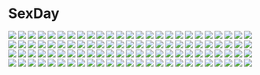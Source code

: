 # SexDay
![](https://konachan.com/jpeg/2de9dbba1a32da6a99af12bdc458c81f/Konachan.com%20-%20215155%20ass%20blue_hair%20blush%20bra%20breasts%20cleavage%20group%20headband%20long_hair%20navel%20nopan%20panties%20pussy%20red_eyes%20red_hair%20ribbons%20sideboob%20skirt%20underwear%20waifu2x.jpg)
![](https://konachan.com/jpeg/86d97f1cc641d1003d8a7106e96035f9/Konachan.com%20-%208247%20blue_eyes%20blue_hair%20bra%20koyuki_amagase%20kujou_yuuka%20magus_tale%20panties%20underwear%20whirlpool.jpg)
![](https://konachan.com/jpeg/4e69748fb61fb45f45c900940a65a3f0/Konachan.com%20-%20164958%20blush%20breasts%20brown_eyes%20brown_hair%20cleavage%20garter_belt%20nopan%20peko%20skirt%20skirt_lift%20stockings%20tagme%20thighhighs.jpg)
![](https://konachan.com/image/5ff59c19bf63dfc45f51f5b1f4ceab28/Konachan.com%20-%20127456%20aonoe%20hatsune_miku%20joker_smiles._%28vocaloid%29%20mask%20vocaloid.jpg)
![](https://konachan.com/jpeg/7028243485dee7469b0291f874f997f5/Konachan.com%20-%20250309%20ass%20black_hair%20clouds%20loli%20long_hair%20original%20pink_eyes%20scan%20school_swimsuit%20sky%20swimsuit%20takoyaki_%28roast%29%20wet.jpg)
![](https://konachan.com/jpeg/5500bab53038787259ef44d76b8a272d/Konachan.com%20-%20235985%20animal_ears%20ass%20beach%20bikini%20clouds%20fate_grand_order%20fate_%28series%29%20foxgirl%20long_hair%20pink_hair%20rimuu%20sky%20swimsuit%20tail%20tree%20umbrella%20water%20wristwear.jpg)
![](https://konachan.com/jpeg/d560b2ad5552ec357cc57831d4d38ab8/Konachan.com%20-%20307596%20bikini%20blush%20cameltoe%20erect_nipples%20long_hair%20navel%20open_shirt%20original%20red_hair%20swimsuit%20water%20waterfall%20yellow_eyes%20zongmao.jpg)
![](https://konachan.com/jpeg/a46d664063e6a370adf9ff1615332ad6/Konachan.com%20-%2036845%20kaga_ai%20polychromatic%20sayonara_zetsubou_sensei.jpg)
![](https://konachan.com/image/964887bba9b09b9d06ef3c2ddf0ff81b/Konachan.com%20-%20137653%202girls%20black_hair%20dress%20flowers%20gokou_ruri%20kousaka_kirino%20orange_hair%20ore_no_imouto_ga_konna_ni_kawaii_wake_ga_nai%20wedding_attire%20white.jpg)
![](https://konachan.com/image/124d479d6bcd8afb4419fb8f1c3a0e4e/Konachan.com%20-%20173695%20bell%20bow%20brown_eyes%20flowers%20gyaza%20japanese_clothes%20kimono%20long_hair%20night%20petals%20purple_hair%20ribbons%20rose%20tree%20wings.jpg)
![](https://konachan.com/jpeg/a49e181cd6bbd993075f3d86d141c842/Konachan.com%20-%20176131%202girls%20blue_eyes%20blue_hair%20blush%20breasts%20headband%20long_hair%20nipples%20no_bra%20nopan%20open_shirt%20pink_eyes%20root_harem%20sayori%20scan%20short_hair%20socks%20yuri.jpg)
![](https://konachan.com/image/1728afb8692c771b5e370b5eb9dbe76e/Konachan.com%20-%20163201%20akiyama_mio%20breasts%20censored%20k-on%21%20navel%20nipples%20penis%20pussy%20sex%20tomusooya.jpg)
![](https://konachan.com/image/9da9f6a563d4779ed3f5b726e0d0a12e/Konachan.com%20-%2021905%20rozen_maiden%20suigintou.jpg)
![](https://konachan.com/image/a6a3cae9d5ee5840324709a3462f9043/Konachan.com%20-%20176682%20animal%20bikini%20blue_eyes%20blue_hair%20fish%20hatsune_miku%20kyaro_%28kyaro54%29%20necklace%20swimsuit%20twintails%20vocaloid%20water.jpg)
![](https://konachan.com/image/b4a29921aa096b33700bb18448ac00a4/Konachan.com%20-%20168554%20aoi_sakurako%20blonde_hair%20blue_eyes%20clouds%20long_hair%20original%20red_hair%20ribbons%20short_hair%20tie.jpg)
![](https://konachan.com/image/516f6ec69d1315dcdabf8c64ec06776e/Konachan.com%20-%2052513%20amasawa_yuko%20dennou_coil%20metalzigzag.jpg)
![](https://konachan.com/image/a2bfc07e339c1b8a80d3ddd7a18f2f53/Konachan.com%20-%2059372%20akinbo_%28hyouka_fuyou%29%20ass%20hatsune_miku%20panties%20striped_panties%20thighhighs%20underwear%20vocaloid.jpg)
![](https://konachan.com/image/02162ab9ef9c602e92aa4a3dc3f5b79f/Konachan.com%20-%20302111%20animal_ears%20anthropomorphism%20atago_%28azur_lane%29%20azuma_%28azur_lane%29%20azur_lane%20breasts%20chinese_clothes%20chinese_dress%20cleavage%20foxgirl%20plumw%20yuri.jpg)
![](https://konachan.com/image/059f101aa730140b8b5194bd43fbd019/Konachan.com%20-%2043676%20bikini%20hatsune_miku%20swimsuit%20vocaloid.jpg)
![](https://konachan.com/image/9c3d5d95a2c5e28a5d46b18d6f37f65b/Konachan.com%20-%2026770%20hiiragi_kagami%20hiiragi_tsukasa%20izumi_konata%20lucky_star%20takara_miyuki.jpg)
![](https://konachan.com/image/3a2665ad128ccc81bab30d3bf41a622c/Konachan.com%20-%2012703%20tagme%20towel.jpg)
![](https://konachan.com/image/a8441a0d66aeb55ccca4c0eeafac3ce5/Konachan.com%20-%20233885%20bed%20blush%20breasts%20cleavage%20gray_hair%20idolmaster%20idolmaster_cinderella_girls%20kanzaki_ranko%20long_hair%20ozaki_mirai%20red_eyes%20ribbons%20twintails.jpg)
![](https://konachan.com/jpeg/3339b5269801230d2fe970b31b8899c5/Konachan.com%20-%20154549%20animal%20fish%20ibonn%20kamishiro_rio%20kamishiro_ryouga%20school_uniform%20yu-gi-oh%20yu-gi-oh_zexal.jpg)
![](https://konachan.com/image/3b8cdc609ad4139d70b5ef392b542084/Konachan.com%20-%2086596%20blonde_hair%20brown_eyes%20dress%20feathers%20halo%20long_hair%20moon%20tinkle%20wings.jpg)
![](https://konachan.com/image/65a52362f4e8512ec5f0c253236c6818/Konachan.com%20-%2068508%20brown_eyes%20brown_hair%20misaka_mikoto%20school_uniform%20short_hair%20to_aru_kagaku_no_railgun%20to_aru_majutsu_no_index%20vector.jpg)
![](https://konachan.com/image/3fe4ca36b30078f10ec6cc8e1ca3c38f/Konachan.com%20-%2026889%20tagme.jpg)
![](https://konachan.com/jpeg/bb7069acfab7107f96237c718ef343d2/Konachan.com%20-%20223493%20apron%20ass%20blush%20brown_hair%20chiccha_love_apart%20galette%20game_cg%20komori_hinata%20loli%20long_hair%20massan%20naked_apron%20pikazo%20red_eyes%20usume_shirou.jpg)
![](https://konachan.com/jpeg/9d7b9641ce5a26f7185f2e0ad3a756f1/Konachan.com%20-%20148623%20ensemble_%28company%29%20kimishima_ao%20maid%20nekonishi_akie%20otome_ga_tsumugu_koi_no_canvas%20thighhighs%20wand%20wink.jpg)
![](https://konachan.com/image/a4f72422cf25c62a3eda4f3f1a24596d/Konachan.com%20-%2013797%20tagme.jpg)
![](https://konachan.com/jpeg/6350ff4c8296e64625a0051eb9ec5076/Konachan.com%20-%20210729%20ayuma_sayu%20bed%20candy%20love_live%21_school_idol_project%20navel%20open_shirt%20panties%20teddy_bear%20thighhighs%20twintails%20underwear%20yazawa_nico.jpg)
![](https://konachan.com/image/b3ffcbe0d268b1114939842c7b41892b/Konachan.com%20-%2084347%206cm_%28ikamirin%29%20angel_beats%21%20blush%20brown_hair%20green_eyes%20headband%20nakamura_yuri%20noda%20red_hair%20school_uniform%20short_hair%20skirt%20thighhighs%20tie%20weapon.jpg)
![](https://konachan.com/jpeg/0db138106dd3fb34bc8007a8d8f93568/Konachan.com%20-%20278706%20bikini%20bow%20breasts%20choker%20cleavage%20group%20long_hair%20navel%20necklace%20pink_eyes%20pink_hair%20shorts%20sketch%20swimsuit%20twintails%20waifu2x%20white%20wristwear.jpg)
![](https://konachan.com/image/50e18dbcaaaffc6606fa808b76ae7e80/Konachan.com%20-%2062263%20bow%20brown_hair%20logo%20long_hair%20pink_eyes%20school_uniform%20shirai_kuroko%20to_aru_kagaku_no_railgun%20to_aru_majutsu_no_index%20twintails%20weapon.jpg)
![](https://konachan.com/jpeg/0345be8b90259d7cf3739b02c60ed483/Konachan.com%20-%2078144%20breast_grab%20cunnilingus%20nipples%20nude%20pubic_hair%20pussy%20signed%20spread_legs%20toweringman%20uncensored%20yuri.jpg)
![](https://konachan.com/image/20aed7e82ebbd755876189673fb09343/Konachan.com%20-%20214975%202girls%20bow%20braids%20breasts%20building%20car%20city%20cleavage%20cropped%20du_mogu%20gloves%20headband%20night%20panties%20police%20ribbons%20shirt%20shorts%20skirt%20stars%20tie%20touhou.jpg)
![](https://konachan.com/jpeg/4335f05ae09137b25fd069020448ba16/Konachan.com%20-%20277386%20bed%20breasts%20horns%20long_hair%20magrona%20magrona_channel%20nude%20pointed_ears%20red_hair%20see_through%20twilightrain%20waifu2x%20yellow_eyes.jpg)
![](https://konachan.com/image/27fc70f92508f35bc1c5c84f324c3b02/Konachan.com%20-%2066681%20animal%20bird%20book%20brown_eyes%20brown_hair%20clouds%20dress%20original%20paper%20ribbons%20selina%20sky%20tree%20umbrella%20water.jpg)
![](https://konachan.com/jpeg/09a7634d716eea4ff8b4c151db86bf55/Konachan.com%20-%2065229%20blue_eyes%20kono_aozora_ni_yakusoku_wo%20kujou_miyaho%20long_hair%20panties%20school_uniform%20transparent%20underwear%20vector%20white_hair.jpg)
![](https://konachan.com/image/0485c955f2310d779cc91f09cb712742/Konachan.com%20-%20242398%20black_hair%20brown_hair%20clouds%20glasses%20loundraw%20original%20scenic%20school_uniform%20sky.jpg)
![](https://konachan.com/jpeg/9a15e86578a9a4274edf0851f37258fc/Konachan.com%20-%20200448%20black_hair%20bow%20clouds%20flowers%20green_eyes%20kneehighs%20long_hair%20original%20petals%20school_uniform%20shigure_ui%20sky.jpg)
![](https://konachan.com/jpeg/dffd6f950fd6e729056f1caae739227e/Konachan.com%20-%20123205%20appare%21_tenka_gomen%20game_cg%20jubei_yagyu%20katagiri_hinata.jpg)
![](https://konachan.com/image/8b6922c7c1e1d7632a5a718f01962b86/Konachan.com%20-%2047458%20black_eyes%20black_hair%20breasts%20cleavage%20elbow_gloves%20gloves%20headdress%20panties%20taka_tony%20thighhighs%20twintails%20underwear%20waitress.jpg)
![](https://konachan.com/jpeg/bb4908a22ce07fa5a635102f96df95f6/Konachan.com%20-%20181814%20amakura%20beach%20bikini%20breasts%20cleavage%20erect_nipples%20game_cg%20nishinomiya_yuuri%20purple_hair%20root_nuko%20short_hair%20swimsuit%20umisora_no_fragments.jpg)
![](https://konachan.com/image/9dd9670e30abed5ff810259305569b57/Konachan.com%20-%2050431%20nagato_yuki%20suzumiya_haruhi_no_yuutsu.jpg)
![](https://konachan.com/jpeg/538110292030d7ebf88a0fdf680bb192/Konachan.com%20-%20110344%20anjou_marine%20breast_hold%20breasts%20censored%20flowers%20game_cg%20ino%20long_hair%20nipples%20purple_eyes%20red_hair%20sister_scheme.jpg)
![](https://konachan.com/image/18559a179d4c38a520225c6b9877fd1a/Konachan.com%20-%2095237%20bakemonogatari%20bloomers%20breasts%20cleavage%20hissatsukun%20monogatari_%28series%29%20sengoku_nadeko%20topless.jpg)
![](https://konachan.com/image/ff8b93fcb424b8b28ef30774b3101402/Konachan.com%20-%20260122%20aqua_eyes%20black_hair%20breasts%20cleavage%20long_hair%20no_bra%20pink%20shirt%20tagme_%28artist%29.jpg)
![](https://konachan.com/jpeg/186d5577be7ce06d28792fdc71d6f459/Konachan.com%20-%20240741%20blue_eyes%20blue_hair%20blush%20close%20cropped%20cum%20hai_to_gensou_no_grimgar%20ishikei%20mary_%28grimgar%29%20penis%20uncensored.jpg)
![](https://konachan.com/image/3936d5b7ff1aa8873550231cc002b37e/Konachan.com%20-%2022461%20alyssa_searrs%20beach%20food%20fruit%20fujino_shizuru%20group%20higurashi_akane%20mai-hime%20miyu_greer%20munakata_shiho%20suzushiro_haruka%20swimsuit%20watermelon.jpg)
![](https://konachan.com/image/e1b6d05b245cc0fe8d422cef233bff3f/Konachan.com%20-%20246222%20bodysuit%20breasts%20building%20city%20clouds%20halo%20liang_xing%20long_hair%20mercy_%28overwatch%29%20overwatch%20realistic%20sky%20watermark%20wings.jpg)
![](https://konachan.com/jpeg/fafe65e51764bfc16cf0dc49f27e6f65/Konachan.com%20-%20150012%20blush%20breasts%20censored%20cube%20game_cg%20gray_hair%20nipples%20open_shirt%20panties%20pussy%20pussy_juice%20spread_legs%20thighhighs%20tie%20twintails%20underwear%20vibrator.jpg)
![](https://konachan.com/image/d3b561b54502e63771dbbcb92a0afe67/Konachan.com%20-%2010788%20akatsuki.jpg)
![](https://konachan.com/image/6a0d6e66333c7f5a7103b43d864d0828/Konachan.com%20-%2027568%20nagato_yuki%20suzumiya_haruhi_no_yuutsu.jpg)
![](https://konachan.com/image/1ea70600c3f4a736905c8d9810dd0034/Konachan.com%20-%2022781%20natsume_maya%20tenjou_tenge.jpg)
![](https://konachan.com/image/61a2a1cb4a1c717b1ebc4575b1890ca1/Konachan.com%20-%20220869%20animal%20anthropomorphism%20bird%20chain%20fish%20flowers%20japanese_clothes%20lolita_fashion%20underwater%20water%20xuan_ying%20yukata%20zhuo_ying.jpg)
![](https://konachan.com/jpeg/ddb9f45ba8090c32915ddea65582e3a3/Konachan.com%20-%2070989%20breasts%20cait%20cleavage%20dress%20flowers%20onozuka_komachi%20red_eyes%20red_hair%20scythe%20short_hair%20touhou%20twintails%20weapon.jpg)
![](https://konachan.com/jpeg/aa85a7b24c4ea396b2bedc5cc01386e0/Konachan.com%20-%20229264%20aqua_eyes%20blush%20brown_hair%20close%20love_live%21_school_idol_project%20love_live%21_sunshine%21%21%20miazi%20school_uniform%20short_hair%20waifu2x%20watanabe_you.jpg)
![](https://konachan.com/image/dfeb0abdaa51008f96364b102444f809/Konachan.com%20-%20256792%20blood%20bodysuit%20breasts%20brown_eyes%20brown_hair%20cian_yo%20cum%20d.va%20headphones%20long_hair%20nipples%20overwatch%20pantyhose%20penis%20pussy%20tears%20watermark%20wet.jpg)
![](https://konachan.com/image/abd5ae50ebae5dabb1741c8d0c83b947/Konachan.com%20-%20174530%20black_hair%20building%20eichisu%20original%20shorts%20water.jpg)
![](https://konachan.com/image/ec31c5592402c42c5b12cd5323207a26/Konachan.com%20-%206043%202girls%20akino_momiji%20brown_eyes%20christmas%20cuffs_%28studio%29%20hat%20kannagi_rei%20panties%20sakura_musubi%20santa_costume%20santa_hat%20sera_karen%20thighhighs%20underwear.jpg)
![](https://konachan.com/image/63d10969743a7657b0444e1cdd57fac6/Konachan.com%20-%20242053%20flat_chest%20headband%20katana%20kneehighs%20konpaku_youmu%20myon%20navel%20open_shirt%20sazanami_mio%20short_hair%20skirt%20sleeping%20sword%20touhou%20weapon.jpg)
![](https://konachan.com/jpeg/8661db72a929eed39082833c0355b17d/Konachan.com%20-%20285300%20ball%20bikini%20breasts%20cameltoe%20choker%20cleavage%20denkaisui%20green_eyes%20horns%20long_hair%20pink_hair%20ponytail%20spread_legs%20swimsuit%20tail%20waifu2x%20wristwear.jpg)
![](https://konachan.com/image/989531b765c890585f90c447ae2e1388/Konachan.com%20-%2046249%20hanato_kobato%20kobato.jpg)
![](https://konachan.com/image/44977d639d602955a770b1afc67fa42b/Konachan.com%20-%20304665%20blue_eyes%20blue_hair%20blush%20breasts%20kaitou_tenshi_twin_angel%20kannazuki_aoi%20kozue_akari%20nipples%20no_bra%20short_hair%20undressing%20white.jpg)
![](https://konachan.com/image/66113d998a33780d7c37d8f1bfbe60db/Konachan.com%20-%20143327%20blackball%20blue%20goggles%20landscape%20monochrome%20original%20scenic%20underwater%20water.jpg)
![](https://konachan.com/image/786adcb83f4025f0837ebe1e89321b88/Konachan.com%20-%20267664%20aqua_eyes%20blue_eyes%20blush%20boots%20cape%20dress%20gradient%20green_eyes%20group%20headdress%20lange%20original%20purple_eyes%20signed.jpg)
![](https://konachan.com/jpeg/fd90b104ff01135d87e957782dc427af/Konachan.com%20-%20167798%20blue_eyes%20bow%20headband%20katana%20konpaku_youmu%20nopan%20petals%20short_hair%20sword%20torn_clothes%20touhou%20weapon%20white_hair%20windfeathers.jpg)
![](https://konachan.com/image/46f5352d165c9d32d16bed1e8e6aa8bf/Konachan.com%20-%20115010%20breasts%20censored%20errors%20lactation%20nipples%20nude%20original%20paizuri%20panties%20penis%20underwear.jpg)
![](https://konachan.com/jpeg/854f71ad13ad26ca686cd673a4d82ff0/Konachan.com%20-%20216635%20barefoot%20bath%20blue_eyes%20blush%20breasts%20brown_hair%20censored%20game_cg%20inugami_kira%20nanno_alice%20nipples%20nude%20penis%20pussy%20qoobrand%20sex%20short_hair.jpg)
![](https://konachan.com/jpeg/49fb12aa4332ca4a9728da8762b93f0b/Konachan.com%20-%20194395%20original%20pantyhose%20pao_%28otomogohan%29%20skirt%20upskirt.jpg)
![](https://konachan.com/image/91098d5bf4906badba89f96e802e5311/Konachan.com%20-%2015004%20flcl.jpg)
![](https://konachan.com/image/5eeaf54d3f2d07d3b8bcaa91fb98afac/Konachan.com%20-%20157381%20allen_walker%20black_hair%20clouds%20d.gray-man%20green_hair%20kanda_yuu%20long_hair%20pananada%20ribbons%20sky%20sunset%20tattoo%20yellow_eyes.jpg)
![](https://konachan.com/jpeg/0fdd21837448db38ad297b57af41649b/Konachan.com%20-%20103170%20brown_eyes%20brown_hair%20hanasaku_iroha%20linsert%20oshimizu_nako%20pantyhose%20phone%20skirt.jpg)
![](https://konachan.com/jpeg/fd4a3255dcf6774bb514aeb1a879e763/Konachan.com%20-%2066946%20black_rock_shooter%20kuroi_mato.jpg)
![](https://konachan.com/jpeg/3c5f035f7c920ed5f30e9d581306e28b/Konachan.com%20-%20256897%20anus%20bondage%20breasts%20brown_hair%20censored%20clockup%20cum%20elbow_gloves%20game_cg%20gloves%20kurigaya_yuuna%20long_hair%20nipples%20pubic_hair%20spread_legs%20stockings.jpg)
![](https://konachan.com/jpeg/6f0cb095ade5cdddaecaa58a642bb815/Konachan.com%20-%20249633%207th_dragon_2020%20hatsune_miku%20shuang_ye%20vocaloid.jpg)
![](https://konachan.com/image/efb5cdecd54759b30da4f2fe1fd0e054/Konachan.com%20-%20247346%20animal%20bird%20cat%20clouds%20gensuke%20nobody%20original%20scenic%20sky%20water.jpg)
![](https://konachan.com/image/27ef837c98946c30a5784818623a24b7/Konachan.com%20-%20161756%20mikasa_ackerman%20shingeki_no_kyojin%20tpip_%28aixuan%29.jpg)
![](https://konachan.com/image/53b4ad80ae7f4a7a59c697cb3bfea57f/Konachan.com%20-%2032279%20shingetsutan_tsukihime%20tohno_akiha.jpg)
![](https://konachan.com/image/0dbe8ba3a9c7df6f0c067d7b6e29f182/Konachan.com%20-%2060286%20animal_ears%20aqua_eyes%20aqua_hair%20blush%20catgirl%20hatsune_miku%20headphones%20shirokitsune%20short_hair%20skirt%20tail%20tie%20twintails%20vocaloid%20white.jpg)
![](https://konachan.com/jpeg/128a8949f173ac73f7abc616493f2d4b/Konachan.com%20-%20301369%20akali%20animal_ears%20ass%20evelynn%20foxgirl%20group%20hat%20kai%27sa%20league_of_legends%20lexaiduer%20nude%20ponytail%20pussy%20realistic%20thighhighs%20torn_clothes%20uncensored.jpg)
![](https://konachan.com/jpeg/559f8d347d998e449359abd4406809fa/Konachan.com%20-%2039376%20akitsu_%28sekirei%29%20sekirei%20transparent%20vector.jpg)
![](https://konachan.com/jpeg/0975803ec210be6a186cb4f96c6322e2/Konachan.com%20-%20247715%20clouds%20green_eyes%20green_hair%20hatsune_miku%20long_hair%20scenic%20sky%20stars%20turu%20twintails%20vocaloid.jpg)
![](https://konachan.com/image/43cd44782e4798bf1f95b3e1ab65cd56/Konachan.com%20-%2091891%20bunnygirl%20computer%20long_hair%20pink_hair%20ribbons%20source_star%20swimsuit%20tagme.jpg)
![](https://konachan.com/jpeg/393b35863a8eeb78f2cabcb8069211c1/Konachan.com%20-%2042222%20bikini%20blonde_hair%20golden_darkness%20long_hair%20navel%20swimsuit%20to_love_ru.jpg)
![](https://konachan.com/image/015ceae15f416e0f217c4e090b235272/Konachan.com%20-%20170692%20animal_ears%20barefoot%20bed%20blush%20doll%20fingering%20glasses%20komakedara%20long_hair%20panties%20panty_pull%20purple_hair%20pussy%20uncensored%20underwear%20uniform.jpg)
![](https://konachan.com/jpeg/92f3fbab19bb4eca0822b91713c51064/Konachan.com%20-%20187179%20ayase_hazuki%20bed%20blue_hair%20blush%20game_cg%20kamidere%20kneehighs%20purple_eyes%20school_uniform%20short_hair%20skirt%20uesugi_chihaya.jpg)
![](https://konachan.com/jpeg/5f304f5233093b5c03873a0ab00a4976/Konachan.com%20-%20117378%20cube%20game_cg%20landscape%20nobody%20scenic%20sky%20sunset%20your_diary.jpg)
![](https://konachan.com/jpeg/60b8ce7554111f19487cb8ed97596f29/Konachan.com%20-%2034636%20hiiragi_tsukasa%20lucky_star.jpg)
![](https://konachan.com/jpeg/9407be21c1e543011f0d893bfbee96f6/Konachan.com%20-%20280043%20blue_hair%20flowers%20hatsune_miku%20long_hair%20microphone%20sena_tea29%20tie%20twintails%20vocaloid.jpg)
![](https://konachan.com/image/8665fc557106f085dacbdc4b3c30c116/Konachan.com%20-%20125361%20aqua_hair%20blonde_hair%20blue_eyes%20bow%20dress%20hatsune_miku%20kagamine_rin%20long_hair%20p0ckylo%20phone%20pink_hair%20short_hair%20skirt%20twintails%20vocaloid.jpg)
![](https://konachan.com/jpeg/aecdb107949ed59defa8b89c8b7556b2/Konachan.com%20-%20231097%202girls%20bai_banca%20ball%20bikini%20breasts%20cleavage%20clouds%20flowers%20hat%20headdress%20long_hair%20navel%20necklace%20original%20sky%20sunglasses%20swimsuit%20water%20white_hair.jpg)
![](https://konachan.com/jpeg/049de6009a3c98037ce9e2cd60a83fd2/Konachan.com%20-%2063004%20blue_eyes%20blue_hair%20censored%20rosario%2Bvampire.jpg)
![](https://konachan.com/image/4edb0d0fa2756bc700a55c5609ec7c1b/Konachan.com%20-%2055670%20animal_ears%20catgirl%20saki.jpg)
![](https://konachan.com/image/72ce37f4ba05931b78c4effb9fc2feab/Konachan.com%20-%20117894%202girls%20blonde_hair%20blue_eyes%20dengeki_hime%20food%20giga%20gray_hair%20ibaragi_ai%20purple_eyes%20sucre%20thighhighs%20tokira_nozumi%20waitress%20watermark.jpg)
![](https://konachan.com/image/8dc019b8db7ca6f45c3aef0cf9c02832/Konachan.com%20-%20262472%20blonde_hair%20blush%20breast_hold%20breasts%20green_eyes%20mizuhashi_parsee%20nipples%20nude%20pointed_ears%20rukitsura%20scan%20short_hair%20touhou.jpg)
![](https://konachan.com/image/f935f553b4d390897522c7c89cd0dc2e/Konachan.com%20-%20274919%20barefoot%20bed%20blue_eyes%20blue_hair%20blush%20cat_smile%20dress%20jpeg_artifacts%20loli%20long_hair%20nijisanji%20phone%20sakuranoyukke%20twintails%20yuuki_chihiro.jpg)
![](https://konachan.com/image/1427378a3a455563b21d1e944f001fcb/Konachan.com%20-%20164039%20ameto_yuki%20blush%20breasts%20cleavage%20fureraba%20long_hair%20sawatari_misaki%20signed%20swimsuit.jpg)
![](https://konachan.com/jpeg/ff5756d7a902efa7561bb94fb757edf8/Konachan.com%20-%20168635%20clouds%20dress%20flowers%20grass%20green_hair%20hat%20kazami_yuuka%20landscape%20miso_pan%20scenic%20short_hair%20sky%20touhou%20umbrella.jpg)
![](https://konachan.com/jpeg/3cc7a0b28feb35b374ba45190ef3fc86/Konachan.com%20-%20226448%20aqua_eyes%20black_hair%20blonde_hair%20blush%20hayakawa_harui%20kneehighs%20original%20red_eyes%20school_uniform%20short_hair%20skirt%20thighhighs%20white%20zettai_ryouiki.jpg)
